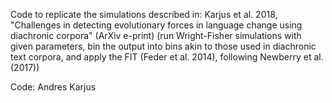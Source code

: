 Code to replicate the simulations described in:
Karjus et al. 2018, "Challenges in detecting evolutionary forces in language change using diachronic corpora" (ArXiv e-print)
(run Wright-Fisher simulations with given parameters, bin the 
output into bins akin to those used in diachronic text corpora,
and apply the FIT (Feder et al. 2014), following Newberry et al. (2017))
 
Code: Andres Karjus
